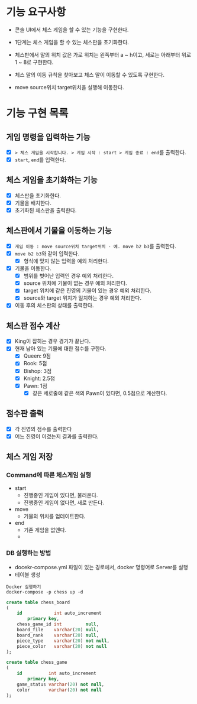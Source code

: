 # 기능 요구사항

- 콘솔 UI에서 체스 게임을 할 수 있는 기능을 구현한다.
- 1단계는 체스 게임을 할 수 있는 체스판을 초기화한다.
- 체스판에서 말의 위치 값은 가로 위치는 왼쪽부터 a ~ h이고, 세로는 아래부터 위로 1 ~ 8로 구현한다.

- 체스 말의 이동 규칙을 찾아보고 체스 말이 이동할 수 있도록 구현한다.
- move source위치 target위치을 실행해 이동한다.

# 기능 구현 목록

## 게임 명령을 입력하는 기능

- [x] `> 체스 게임을 시작합니다. > 게임 시작 : start > 게임 종료 : end`를 출력한다.
- [x] `start`, `end`를 입력한다.

## 체스 게임을 초기화하는 기능

- [x] 체스판을 초기화한다.
- [x] 기물을 배치한다.
- [x] 초기화된 체스판을 출력한다.

## 체스판에서 기물을 이동하는 기능

- [x] `게임 이동 : move source위치 target위치 - 예. move b2 b3`를 출력한다.
- [x] `move b2 b3`와 같이 입력한다.
    - [x] 형식에 맞지 않는 입력을 예외 처리한다.
- [x] 기물을 이동한다.
    - [x] 범위를 벗어난 입력인 경우 예외 처리한다.
    - [x] source 위치에 기물이 없는 경우 예외 처리한다.
    - [x] target 위치에 같은 진영의 기물이 있는 경우 예외 처리한다.
    - [x] source와 target 위치가 일치하는 경우 예외 처리한다.
- [x] 이동 후의 체스판의 상태를 출력한다.

## 체스판 점수 계산
- [x] King이 잡히는 경우 경기가 끝난다.
- [x] 현재 남아 있는 기물에 대한 점수를 구한다.
  - [x] Queen: 9점
  - [x] Rook: 5점
  - [x] Bishop: 3점
  - [x] Knight: 2.5점
  - [x] Pawn: 1점
    - [x] 같은 세로줄에 같은 색의 Pawn이 있다면, 0.5점으로 계산한다.

## 점수판 출력 
- [x] 각 진영의 점수를 출력한다
- [x] 어느 진영이 이겼는지 결과를 출력한다.

## 체스 게임 저장
### Command에 따른 체스게임 실행
- start
  - 진행중인 게임이 있다면, 불러온다.
  - 진행중인 게임이 없다면, 새로 만든다.
- move 
  - 기물의 위치를 업데이트한다.
- end 
  - 기존 게임을 없앤다.
  - 
### DB 실행하는 방법
- docekr-compose.yml 파일이 있는 경로에서, docker 명령어로 Server를 실행
- 테이블 생성
```
Docker 실행하기
docker-compose -p chess up -d
```
```sql
create table chess_board
(
    id            int auto_increment
        primary key,
    chess_game_id int         null,
    board_file    varchar(20) null,
    board_rank    varchar(20) null,
    piece_type    varchar(20) not null,
    piece_color   varchar(20) not null
);

create table chess_game
(
    id          int auto_increment
        primary key,
    game_status varchar(20) not null,
    color       varchar(20) not null
);


```
